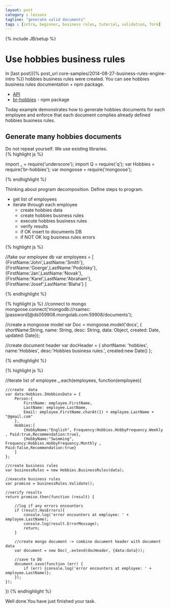 ```yaml
---
layout: post
category : lessons
tagline: "generate valid documents"
tags : [intro, beginner, business rules, tutorial, validation, form]
---
```

{% include JB/setup %}

# Use hobbies business rules

In [last post]({% post_url core-samples/2014-08-27-business-rules-engine-intro %}) hobbies business rules were created. 
You can see hobbies business rules documentation + npm package.

+   [API](http://rsamec.github.io/business-rules/docs/modules/hobbies.html)
+   [br-hobbies](https://www.npmjs.org/package/br-hobbies) - npm package 

Today example demonstrates how to generate hobbies documents for each employee and enforce that each
 document complies already defined hobbies business rules.

## Generate many hobbies documents

<div class="alert alert-danger" role="alert">Do not repeat yourself. We use existing libraries.</div>
{% highlight js %}

import _ = require('underscore');
import Q = require('q');
var Hobbies = require('br-hobbies');
var mongoose = require('mongoose');

{% endhighlight %}
<div class="alert alert-info" role="alert">Thinking about program decomposition. Define steps to program.</div>

+   get list of employees
+   iterate through each employee
    +   create hobbies data
    +   create hobbies business rules
    +   execute hobbies business rules
    +   verify results
    +   if OK insert to documents DB
    +   if NOT OK log business rules errors



{% highlight js %}

//fake our employee db
var employees = [
    {FirstName:'John',LastName:'Smith'},
    {FirstName:'Goerge',LastName:'Podolsky'},
    {FirstName:'Jan',LastName:'Novak'},
    {FirstName:'Karel',LastName:'Abraham'},
    {FirstName:'Josef',LastName:'Blaha'}
]

{% endhighlight %}

{% highlight js %}
//connect to mongo
mongoose.connect('mongodb://rsamec:[password]@ds059908.mongolab.com:59908/documents');

//create a mongoose model
var Doc = mongoose.model('docs', {
    shortName:String,
    name: String,
    desc: String,
    data: Object,
    created: Date,
    updated: Date});

//create document header
var docHeader = {
    shortName: 'hobbies',
    name:'Hobbies',
    desc:'Hobbies business rules.',
    created:new Date()
};

{% endhighlight %}

{% highlight js %}

//iterate list of employee
_.each(employees, function(employee){

    //create  data
    var data:Hobbies.IHobbiesData = {
        Person:{
            FirstName: employee.FirstName,
            LastName: employee.LastName,
            Email: employee.FirstName.charAt(1) + employee.LastName + "@gmail.com"
        },
        Hobbies:[
            {HobbyName:"English", Frequency:Hobbies.HobbyFrequency.Weekly , Paid:true,Recommendation:true},
            {HobbyName:"Swimming", Frequency:Hobbies.HobbyFrequency.Monthly , Paid:false,Recommendation:true}
        ]
    };

    //create business rules
    var businessRules = new Hobbies.BusinessRules(data);

    //execute business rules
    var promise = businessRules.Validate();

    //verify results
    return promise.then(function (result) {

        //log if any errors encounters
        if (result.HasErrors){
            console.log('error encounters at employee: ' + employee.LastName);
            console.log(result.ErrorMessage);
            return;
        }

        //create mongo document -> combine document header with document data
        var document = new Doc(_.extend(docHeader, {data:data}));

        //save to Db
        document.save(function (err) {
            if (err) {console.log('error encounters at employee: ' + employee.LastName)};
        });
    });
})
{% endhighlight %}

<div class="alert alert-success" role="alert">Well done.You have just finished your task.</div> 